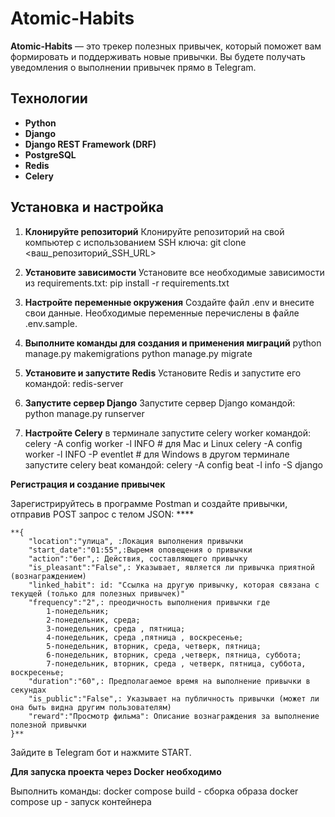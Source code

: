 # Atomic-Habits

**Atomic-Habits** — это трекер полезных привычек, который поможет вам формировать и поддерживать новые привычки. Вы будете получать уведомления о выполнении привычек прямо в Telegram.

## Технологии

- **Python**
- **Django**
- **Django REST Framework (DRF)**
- **PostgreSQL**
- **Redis**
- **Celery**

## Установка и настройка

1. **Клонируйте репозиторий**
    Клонируйте репозиторий на свой компьютер с использованием SSH ключа:
    git clone <ваш_репозиторий_SSH_URL>

2. **Установите зависимости**
    Установите все необходимые зависимости из requirements.txt:
    pip install -r requirements.txt

3. **Настройте переменные окружения**
    Создайте файл .env и внесите свои данные. Необходимые переменные перечислены в файле .env.sample.

4. **Выполните команды для создания и применения миграций**
    python manage.py makemigrations
    python manage.py migrate

5. **Установите и запустите Redis**
    Установите Redis и запустите его командой:
    redis-server

6. **Запустите сервер Django**
    Запустите сервер Django командой:
    python manage.py runserver

7. **Настройте Celery**
    в терминале запустите celery worker командой: celery -A config worker -l INFO # для Mac и Linux celery -A config worker -l INFO -P eventlet # для Windows
    в другом терминале запустите celery beat командой: celery -A config beat -l info -S django



  **Регистрация и создание привычек**

Зарегистрируйтесь в программе Postman и создайте привычки, отправив POST запрос с телом JSON:
    ****

    **{
        "location":"улица", :Локация выполнения привычки
        "start_date":"01:55",:Выремя оповещения о привычки 
        "action":"бег",: Действия, составляющего привычку 
        "is_pleasant":"False",: Указывает, является ли привычка приятной (вознаграждением)
        "linked_habit": id: "Ссылка на другую привычку, которая связана с текущей (только для полезных привычек)"
        "frequency":"2",: преодичность выполнения привычки где 
            1-понедельник; 
            2-понедельник, среда; 
            3-понедельник, среда , пятница; 
            4-понедельник, среда ,пятница , воскресенье; 
            5-понедельник, вторник, среда, четверк, пятница;
            6-понедельник, вторник, среда ,четверк, пятница, суббота;
            7-понедельник, вторник, среда , четверк, пятница, суббота, воскресенье;
        "duration":"60",: Предполагаемое время на выполнение привычки в секундах
        "is_public":"False",: Указывает на публичность привычки (может ли она быть видна другим пользователям)
        "reward":"Просмотр фильма": Описание вознаграждения за выполнение полезной привычки
    }**





Зайдите в Telegram бот и нажмите START.

**Для запуска проекта через Docker необходимо**

Выполнить команды:
docker compose build - сборка образа
docker compose up - запуск контейнера
